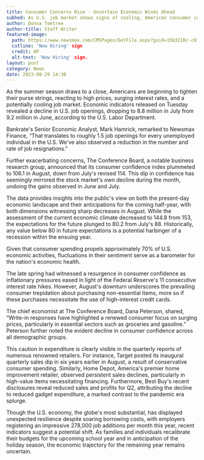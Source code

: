 ```yaml
---
title: Consumer Concerns Rise - Uncertain Economic Winds Ahead
subhed: As U.S. job market shows signs of cooling, American consumer confidence dips amidst inflation and high interest rates.
author: Donna Teetree
author-title: Staff Writer
featured-image: 
  path: https://www.newsmax.com/CMSPages/GetFile.aspx?guid=15b3216c-c6ff-4f5a-82e9-b57ec80db7d1&SiteName=Newsmax&maxsidesize=600
  cutline: 'Now Hiring' sign
  credit: AP
  alt-text: 'Now Hiring' sign.
layout: post
category: News
date: 2023-08-29 14:38
---
```


As the summer season draws to a close, Americans are beginning to tighten their purse strings, reacting to high prices, surging interest rates, and a potentially cooling job market. Economic indicators released on Tuesday revealed a decline in U.S. job openings, dropping to 8.8 million in July from 9.2 million in June, according to the U.S. Labor Department.

Bankrate's Senior Economic Analyst, Mark Hamrick, remarked to Newsmax Finance, “That translates to roughly 1.5 job openings for every unemployed individual in the U.S. We've also observed a reduction in the number and rate of job resignations."

Further exacerbating concerns, The Conference Board, a notable business research group, announced that its consumer confidence index plummeted to 106.1 in August, down from July's revised 114. This dip in confidence has seemingly mirrored the stock market's own decline during the month, undoing the gains observed in June and July.

The data provides insights into the public's view on both the present-day economic landscape and their anticipations for the coming half-year, with both dimensions witnessing sharp decreases in August. While the assessment of the current economic climate decreased to 144.8 from 153, the expectations for the future plunged to 80.2 from July's 88. Historically, any value below 80 in future expectations is a potential harbinger of a recession within the ensuing year.

Given that consumer spending propels approximately 70% of U.S. economic activities, fluctuations in their sentiment serve as a barometer for the nation's economic health.

The late spring had witnessed a resurgence in consumer confidence as inflationary pressures eased in light of the Federal Reserve's 11 consecutive interest rate hikes. However, August's downturn underscores the prevailing consumer trepidation about purchasing non-essential items, more so if these purchases necessitate the use of high-interest credit cards.

The chief economist at The Conference Board, Dana Peterson, shared, “Write-in responses have highlighted a renewed consumer focus on surging prices, particularly in essential sectors such as groceries and gasoline.” Peterson further noted the evident decline in consumer confidence across all demographic groups.

This caution in expenditure is clearly visible in the quarterly reports of numerous renowned retailers. For instance, Target posted its inaugural quarterly sales dip in six years earlier in August, a result of conservative consumer spending. Similarly, Home Depot, America's premier home improvement retailer, observed persistent sales declines, particularly in high-value items necessitating financing. Furthermore, Best Buy's recent disclosures reveal reduced sales and profits for Q2, attributing the decline to reduced gadget expenditure, a marked contrast to the pandemic era splurge.

Though the U.S. economy, the globe's most substantial, has displayed unexpected resilience despite soaring borrowing costs, with employers registering an impressive 278,000 job additions per month this year, recent indicators suggest a potential shift. As families and individuals recalibrate their budgets for the upcoming school year and in anticipation of the holiday season, the economic trajectory for the remaining year remains uncertain.
